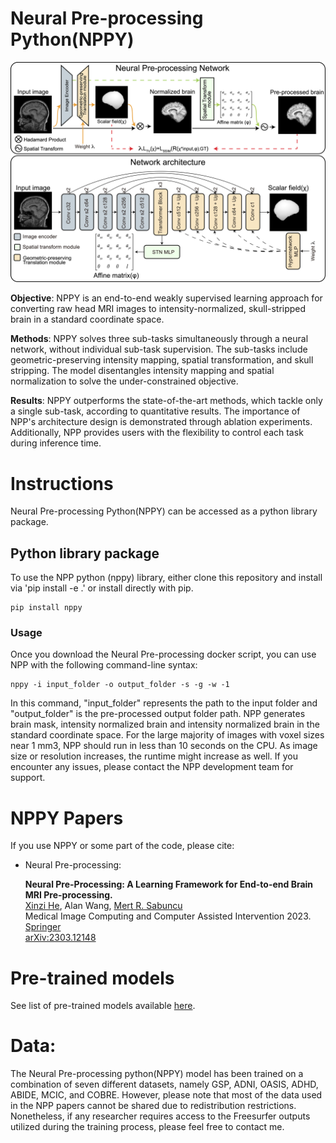 # Neural Pre-processing Python(NPPY) 
![Top: An overview of Neural Pre-processing. Bottom: The network archiecture of Neural Pre-processing](figure/pipeline_v2.png)

**Objective**: NPPY is an end-to-end weakly supervised learning approach for converting raw head MRI images to intensity-normalized, skull-stripped brain in a standard coordinate space. 

**Methods**: NPPY solves three sub-tasks simultaneously through a neural network, without individual sub-task supervision. The sub-tasks include geometric-preserving intensity mapping, spatial transformation, and skull stripping. The model disentangles intensity mapping and spatial normalization to solve the under-constrained objective. 

**Results**: NPPY outperforms the state-of-the-art methods, which tackle only a single sub-task, according to quantitative results. The importance of NPP's architecture design is demonstrated through ablation experiments. Additionally, NPP provides users with the flexibility to control each task during inference time. 

# Instructions
Neural Pre-processing Python(NPPY) can be accessed as a python library package.
 
## Python library package
To use the NPP python (nppy) library, either clone this repository and install via 'pip install -e .' or install directly with pip.

```
pip install nppy
```

### Usage
Once you download the Neural Pre-processing docker script, you can use NPP with the following command-line syntax:
 

``` 
nppy -i input_folder -o output_folder -s -g -w -1
```

In this command, "input_folder" represents the path to the input folder and "output_folder" is the pre-processed output folder path. NPP generates brain mask, intensity normalized brain and intensity normalized brain in the standard coordinate space. 
For the large majority of images with voxel sizes near 1 mm3, NPP should run in less than 10 seconds on the CPU. As image size or resolution increases, the runtime might increase as well. If you encounter any issues, please contact the NPP development team for support.

# NPPY Papers

If you use NPPY or some part of the code, please cite:
 
  * Neural Pre-processing:   

    **Neural Pre-Processing: A Learning Framework for End-to-end Brain MRI Pre-processing.**  
[Xinzi He](https://www.bme.cornell.edu/research/grad-students/xinzi-he), Alan Wang, [Mert R. Sabuncu](http://sabuncu.engineering.cornell.edu/)  
Medical Image Computing and Computer Assisted Intervention 2023. \
[Springer](https://doi.org/10.1007/978-3-031-43993-3_25)\
[arXiv:2303.12148](https://arxiv.org/abs/2303.12148)

# Pre-trained models
See list of pre-trained models available [here](https://www.dropbox.com/s/zbwuqinhuvf0thz/npp_v1.pth?dl=0).

# Data:
The Neural Pre-processing python(NPPY) model has been trained on a combination of seven different datasets, namely GSP, ADNI, OASIS, ADHD, ABIDE, MCIC, and COBRE. However, please note that most of the data used in the NPP papers cannot be shared due to redistribution restrictions. Nonetheless, if any researcher requires access to the Freesurfer outputs utilized during the training process, please feel free to contact me.



